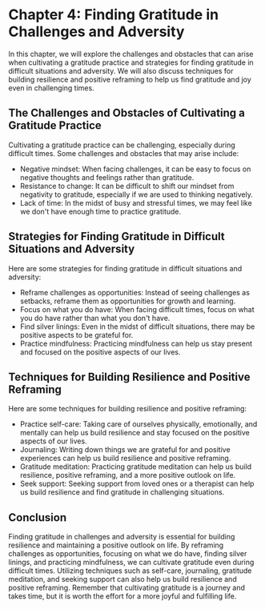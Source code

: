 Chapter 4: Finding Gratitude in Challenges and Adversity
========================================================

In this chapter, we will explore the challenges and obstacles that can arise when cultivating a gratitude practice and strategies for finding gratitude in difficult situations and adversity. We will also discuss techniques for building resilience and positive reframing to help us find gratitude and joy even in challenging times.

The Challenges and Obstacles of Cultivating a Gratitude Practice
----------------------------------------------------------------

Cultivating a gratitude practice can be challenging, especially during difficult times. Some challenges and obstacles that may arise include:

* Negative mindset: When facing challenges, it can be easy to focus on negative thoughts and feelings rather than gratitude.
* Resistance to change: It can be difficult to shift our mindset from negativity to gratitude, especially if we are used to thinking negatively.
* Lack of time: In the midst of busy and stressful times, we may feel like we don't have enough time to practice gratitude.

Strategies for Finding Gratitude in Difficult Situations and Adversity
----------------------------------------------------------------------

Here are some strategies for finding gratitude in difficult situations and adversity:

* Reframe challenges as opportunities: Instead of seeing challenges as setbacks, reframe them as opportunities for growth and learning.
* Focus on what you do have: When facing difficult times, focus on what you do have rather than what you don't have.
* Find silver linings: Even in the midst of difficult situations, there may be positive aspects to be grateful for.
* Practice mindfulness: Practicing mindfulness can help us stay present and focused on the positive aspects of our lives.

Techniques for Building Resilience and Positive Reframing
---------------------------------------------------------

Here are some techniques for building resilience and positive reframing:

* Practice self-care: Taking care of ourselves physically, emotionally, and mentally can help us build resilience and stay focused on the positive aspects of our lives.
* Journaling: Writing down things we are grateful for and positive experiences can help us build resilience and positive reframing.
* Gratitude meditation: Practicing gratitude meditation can help us build resilience, positive reframing, and a more positive outlook on life.
* Seek support: Seeking support from loved ones or a therapist can help us build resilience and find gratitude in challenging situations.

Conclusion
----------

Finding gratitude in challenges and adversity is essential for building resilience and maintaining a positive outlook on life. By reframing challenges as opportunities, focusing on what we do have, finding silver linings, and practicing mindfulness, we can cultivate gratitude even during difficult times. Utilizing techniques such as self-care, journaling, gratitude meditation, and seeking support can also help us build resilience and positive reframing. Remember that cultivating gratitude is a journey and takes time, but it is worth the effort for a more joyful and fulfilling life.
